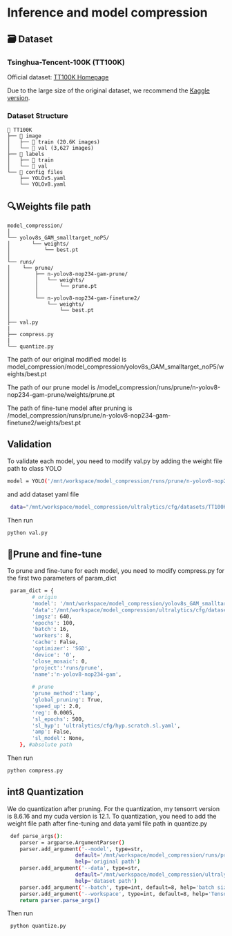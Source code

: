 

# Inference and model compression
## 🗃️ Dataset
### Tsinghua-Tencent-100K (TT100K)
Official dataset: [TT100K Homepage](https://cg.cs.tsinghua.edu.cn/traffic-sign/)

Due to the large size of the original dataset, we recommend the [Kaggle version](https://www.kaggle.com/datasets/braunge/tt100k?select=mydata).

### Dataset Structure
```
📂 TT100K
├── 📂 image
│   ├── 📂 train (20.6K images)
│   └── 📂 val (3,627 images)
├── 📂 labels
│   ├── 📂 train
│   └── 📂 val
└── 📄 config files
    ├── YOLOv5.yaml
    └── YOLOv8.yaml
```


## 🔍Weights file path
```
model_compression/
│
└── yolov8s_GAM_smalltarget_noP5/
│       └── weights/
│           └── best.pt
│
└── runs/
│    └── prune/
│        ├── n-yolov8-nop234-gam-prune/
│        │   └── weights/
│        │       └── prune.pt
│        │
│        └── n-yolov8-nop234-gam-finetune2/
│            └── weights/
│                └── best.pt
│
├── val.py
|
├── compress.py
|
└── quantize.py

```

The path of our original modified model is model_compression/model_compression/yolov8s_GAM_smalltarget_noP5/weights/best.pt 

The path of our prune model is /model_compression/runs/prune/n-yolov8-nop234-gam-prune/weights/prune.pt 

The path of fine-tune model after pruning is /model_compression/runs/prune/n-yolov8-nop234-gam-finetune2/weights/best.pt

## Validation
To validate each model, you need to modify val.py by adding the weight file path to class YOLO
```bash
model = YOLO('/mnt/workspace/model_compression/runs/prune/n-yolov8-nop234-gam-finetune2/weights/best.pt') #absolute path
```
and add dataset yaml file
```bash
 data="/mnt/workspace/model_compression/ultralytics/cfg/datasets/TT100K.yaml", #absolute path
```
Then run
```bash
python val.py
```

## 🚀Prune and fine-tune
To prune and fine-tune for each model, you need to modify compress.py for the first two parameters of param_dict
```bash
 param_dict = {
        # origin
        'model': '/mnt/workspace/model_compression/yolov8s_GAM_smalltarget_noP5/weights/best.pt',
        'data':'/mnt/workspace/model_compression/ultralytics/cfg/datasets/TT100K.yaml',
        'imgsz': 640,
        'epochs': 100,
        'batch': 16,
        'workers': 8,
        'cache': False,
        'optimizer': 'SGD',
        'device': '0',
        'close_mosaic': 0,
        'project':'runs/prune',
        'name':'n-yolov8-nop234-gam',
        
        # prune
        'prune_method':'lamp',
        'global_pruning': True,
        'speed_up': 2.0,
        'reg': 0.0005,
        'sl_epochs': 500,
        'sl_hyp': 'ultralytics/cfg/hyp.scratch.sl.yaml',
        'amp': False, 
        'sl_model': None,
    }, #absolute path
```
Then run
```bash
python compress.py
```

## int8 Quantization
We do quantization after pruning. For the quantization, my tensorrt version is 8.6.16 and my cuda version is 12.1. To quantization, you need to add the weight file path after fine-tuning and data yaml file path in quantize.py
```bash
 def parse_args():
    parser = argparse.ArgumentParser()
    parser.add_argument('--model', type=str, 
                      default='/mnt/workspace/model_compression/runs/prune/n-yolov8-nop234-gam-finetune2/weights/best.pt',
                      help='original path')
    parser.add_argument('--data', type=str,
                      default="/mnt/workspace/model_compression/ultralytics/cfg/datasets/TT100K.yaml",
                      help='dataset path')
    parser.add_argument('--batch', type=int, default=8, help='batch size')
    parser.add_argument('--workspace', type=int, default=8, help='TensorRT workspace size in GB')
    return parser.parse_args()

```
Then run
```bash
 python quantize.py

```






















